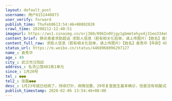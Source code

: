 ```yaml
---
layout: default_post
username: 用户6152440873
user_verify: forward
publish_time: ThuFeb0613:54:46+08002020
crawl_time: 20200212-12:40:51
imageurl: https://wx1.sinaimg.cn/orj360/006In0Vjgy1gbmmtehyo4j31eo334e81.jpg,https://wx2.sinaimg.cn/orj360/006In0Vjgy1gbmmtey6sgj30zf0u0tae.jpg
content_brief: 肺炎患者求助超话 求助人信息（若有相关化验单，请上传图片）【姓名】袁秀华【年龄】49【所在城市】武汉市汉阳区【所在小区、社区】名流公馆401栋1单元【患病时间】1月20号【联系方式】●●●【其他紧急联系人】张磊●●●【病情描述】1月23号就已经病了，持续打针，病情加重，2 ...全文
content_full_raw: 求助人信息（若有相关化验单，请上传图片）【姓名】袁秀华【年龄】49【所在城市】武汉市汉阳区【所在小区、社区】名流公馆401栋1单元【患病时间】1月20号【联系方式】●●●【其他紧急联系人】张磊●●●【病情描述】1月23号就已经病了，持续打针，病情加重，29号复查医生基本确诊，但是没有核酸试剂，无法确诊住院，只能在家隔离，自己打针，现在已经病了半个多月了，病情不断加重，双肺纹理增多增粗紊乱，右肺及左肺舌页多发斑片状磨玻璃影，双肺门结构清晰，右肺门淋巴结钙化，气管居中
status_url: https://m.weibo.cn/status/4468968096297127
name_: 袁秀华
age_: 49
city_: 武汉市汉阳区
address_: 名流公馆401栋1单元
since_: 1月20号
tel_: ●●●
tel2_: 张磊●●●
desc_: 1月23号就已经病了，持续打针，病情加重，29号复查医生基本确诊，但是没有核酸试剂，无法确诊住院，只能在家隔离，自己打针，现在已经病了半个多月了，病情不断加重，双肺纹理增多增粗紊乱，右肺及左肺舌页多发斑片状磨玻璃影，双肺门结构清晰，右肺门淋巴结钙化，气管居中
publish_timestamp: 2020-02-06 13:54:46+08:00
---
```

